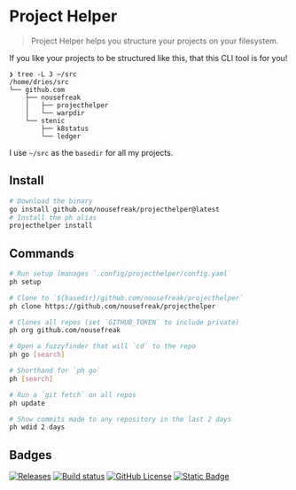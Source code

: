 # Project Helper

> Project Helper helps you structure your projects on your filesystem.

If you like your projects to be structured like this, that this CLI tool is for you!

```
❯ tree -L 3 ~/src
/home/dries/src
└── github.com
    ├── nousefreak
    │   ├── projecthelper
    │   └── warpdir
    └── stenic
        ├── k8status
        └── ledger
```

I use `~/src` as the `basedir` for all my projects.


## Install

```bash
# Download the binary
go install github.com/nousefreak/projecthelper@latest
# Install the ph alias
projecthelper install
```


## Commands

```bash
# Run setup (manages `.config/projecthelper/config.yaml`
ph setup

# Clone to `${basedir}/github.com/nousefreak/projecthelper`
ph clone https://github.com/nousefreak/projecthelper

# Clones all repos (set `GITHUB_TOKEN` to include private)
ph org github.com/nousefreak

# Open a fuzzyfinder that will `cd` to the repo
ph go [search]

# Shorthand for `ph go`
ph [search]

# Run a `git fetch` on all repos
ph update

# Show commits made to any repository in the last 2 days
ph wdid 2 days
```


## Badges

[![Releases](https://img.shields.io/github/v/release/nousefreak/projecthelper?style=for-the-badge)](https://github.com/NoUseFreak/projecthelper/releases)
[![Build status](https://img.shields.io/github/actions/workflow/status/nousefreak/projecthelper/ci.yml?style=for-the-badge)](ihttps://github.com/NoUseFreak/projecthelper/actions/workflows/ci.yml)
[![GitHub License](https://img.shields.io/github/license/nousefreak/projecthelper?style=for-the-badge)](https://github.com/NoUseFreak/projecthelper/blob/main/LICENSE)
[![Static Badge](https://img.shields.io/badge/powered--by-stenic.io-blue?style=for-the-badge&logoColor=blue)](https://stenic.io)


